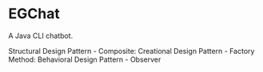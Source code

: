 # EGChat
A Java CLI chatbot.

Structural Design Pattern - Composite:
Creational Design Pattern - Factory Method:
Behavioral Design Pattern - Observer

